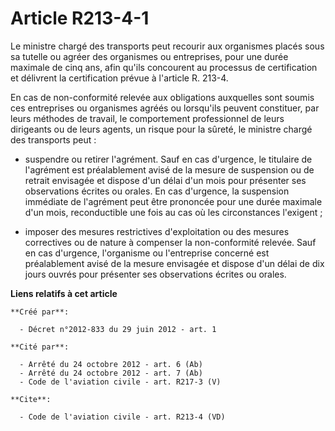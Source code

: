 # Article R213-4-1

Le ministre chargé des transports peut recourir aux organismes placés sous sa tutelle ou agréer des organismes ou
entreprises, pour une durée maximale de cinq ans, afin qu'ils concourent au processus de certification et délivrent la
certification prévue à l'article R. 213-4.

En cas de non-conformité relevée aux obligations auxquelles sont soumis ces entreprises ou organismes agréés ou lorsqu'ils
peuvent constituer, par leurs méthodes de travail, le comportement professionnel de leurs dirigeants ou de leurs agents, un
risque pour la sûreté, le ministre chargé des transports peut :

- suspendre ou retirer l'agrément. Sauf en cas d'urgence, le titulaire de l'agrément est préalablement avisé de la mesure de
suspension ou de retrait envisagée et dispose d'un délai d'un mois pour présenter ses observations écrites ou orales. En cas
d'urgence, la suspension immédiate de l'agrément peut être prononcée pour une durée maximale d'un mois, reconductible une
fois au cas où les circonstances l'exigent ;

- imposer des mesures restrictives d'exploitation ou des mesures correctives ou de nature à compenser la non-conformité
relevée. Sauf en cas d'urgence, l'organisme ou l'entreprise concerné est préalablement avisé de la mesure envisagée et
dispose d'un délai de dix jours ouvrés pour présenter ses observations écrites ou orales.

**Liens relatifs à cet article**

	**Créé par**:

	  - Décret n°2012-833 du 29 juin 2012 - art. 1

	**Cité par**:

	  - Arrêté du 24 octobre 2012 - art. 6 (Ab)
	  - Arrêté du 24 octobre 2012 - art. 7 (Ab)
	  - Code de l'aviation civile - art. R217-3 (V)

	**Cite**:

	  - Code de l'aviation civile - art. R213-4 (VD)
